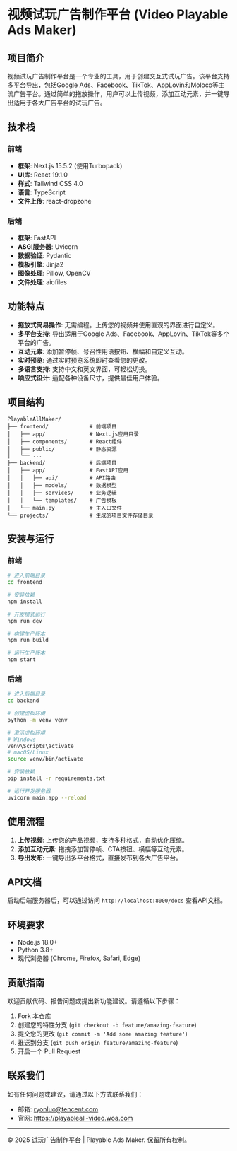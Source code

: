 # 视频试玩广告制作平台 (Video Playable Ads Maker)

## 项目简介

视频试玩广告制作平台是一个专业的工具，用于创建交互式试玩广告。该平台支持多平台导出，包括Google Ads、Facebook、TikTok、AppLovin和Moloco等主流广告平台。通过简单的拖放操作，用户可以上传视频，添加互动元素，并一键导出适用于各大广告平台的试玩广告。

## 技术栈

### 前端
- **框架**: Next.js 15.5.2 (使用Turbopack)
- **UI库**: React 19.1.0
- **样式**: Tailwind CSS 4.0
- **语言**: TypeScript
- **文件上传**: react-dropzone

### 后端
- **框架**: FastAPI
- **ASGI服务器**: Uvicorn
- **数据验证**: Pydantic
- **模板引擎**: Jinja2
- **图像处理**: Pillow, OpenCV
- **文件处理**: aiofiles

## 功能特点

- **拖放式简易操作**: 无需编程。上传您的视频并使用直观的界面进行自定义。
- **多平台支持**: 导出适用于Google Ads、Facebook、AppLovin、TikTok等多个平台的广告。
- **互动元素**: 添加暂停帧、号召性用语按钮、横幅和自定义互动。
- **实时预览**: 通过实时预览系统即时查看您的更改。
- **多语言支持**: 支持中文和英文界面，可轻松切换。
- **响应式设计**: 适配各种设备尺寸，提供最佳用户体验。

## 项目结构

```
PlayableAllMaker/
├── frontend/             # 前端项目
│   ├── app/              # Next.js应用目录
│   ├── components/       # React组件
│   ├── public/           # 静态资源
│   └── ...
├── backend/              # 后端项目
│   ├── app/              # FastAPI应用
│   │   ├── api/          # API路由
│   │   ├── models/       # 数据模型
│   │   ├── services/     # 业务逻辑
│   │   └── templates/    # 广告模板
│   └── main.py           # 主入口文件
└── projects/             # 生成的项目文件存储目录
```

## 安装与运行

### 前端

```bash
# 进入前端目录
cd frontend

# 安装依赖
npm install

# 开发模式运行
npm run dev

# 构建生产版本
npm run build

# 运行生产版本
npm start
```

### 后端

```bash
# 进入后端目录
cd backend

# 创建虚拟环境
python -m venv venv

# 激活虚拟环境
# Windows
venv\Scripts\activate
# macOS/Linux
source venv/bin/activate

# 安装依赖
pip install -r requirements.txt

# 运行开发服务器
uvicorn main:app --reload
```

## 使用流程

1. **上传视频**: 上传您的产品视频，支持多种格式，自动优化压缩。
2. **添加互动元素**: 拖拽添加暂停帧、CTA按钮、横幅等互动元素。
3. **导出发布**: 一键导出多平台格式，直接发布到各大广告平台。

## API文档

启动后端服务器后，可以通过访问 `http://localhost:8000/docs` 查看API文档。

## 环境要求

- Node.js 18.0+
- Python 3.8+
- 现代浏览器 (Chrome, Firefox, Safari, Edge)

## 贡献指南

欢迎贡献代码、报告问题或提出新功能建议。请遵循以下步骤：

1. Fork 本仓库
2. 创建您的特性分支 (`git checkout -b feature/amazing-feature`)
3. 提交您的更改 (`git commit -m 'Add some amazing feature'`)
4. 推送到分支 (`git push origin feature/amazing-feature`)
5. 开启一个 Pull Request

## 联系我们

如有任何问题或建议，请通过以下方式联系我们：
- 邮箱: ryonluo@tencent.com
- 官网: https://playableall-video.woa.com

---

© 2025 试玩广告制作平台 | Playable Ads Maker. 保留所有权利。
